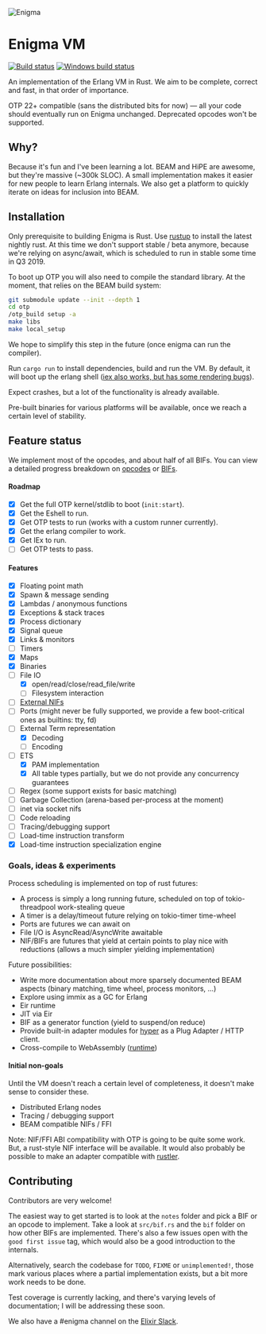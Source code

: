 ![Enigma](/enigma.png)

Enigma VM
=========

[![Build status](https://api.travis-ci.org/archseer/enigma.svg?branch=master)](https://travis-ci.org/archseer/enigma)
[![Windows build status](https://ci.appveyor.com/api/projects/status/github/archseer/enigma?svg=true)](https://ci.appveyor.com/project/archseer/enigma)

An implementation of the Erlang VM in Rust. We aim to be complete, correct and
fast, in that order of importance.

OTP 22+ compatible (sans the distributed bits for now) &mdash; all your code
should eventually run on Enigma unchanged. Deprecated opcodes won't be
supported.

## Why?

Because it's fun and I've been learning a lot. BEAM and HiPE are awesome, but
they're massive (~300k SLOC). A small implementation makes it easier for new
people to learn Erlang internals. We also get a platform to quickly iterate on
ideas for inclusion into BEAM.

## Installation

Only prerequisite to building Enigma is Rust. Use [rustup](https://rustup.rs/)
to install the latest nightly rust. At this time we don't support stable / beta
anymore, because we're relying on async/await, which is scheduled to run in
stable some time in Q3 2019.

To boot up OTP you will also need to compile the standard library. At the
moment, that relies on the BEAM build system:

```bash
git submodule update --init --depth 1
cd otp
/otp_build setup -a
make libs
make local_setup
```

We hope to simplify this step in the future (once enigma can run the compiler).

Run `cargo run` to install dependencies, build and run the VM. By default, it
will boot up the erlang shell ([iex also works, but has some rendering bugs](https://asciinema.org/a/zIjbf5AJx9YxEycyl9ij5ISVM)).

Expect crashes, but a lot of the functionality is already available.

Pre-built binaries for various platforms will be available, once we reach a certain level of stability.

## Feature status

We implement most of the opcodes, and about half of all BIFs. You can view
a detailed progress breakdown on [opcodes](/notes/opcodes.org) or [BIFs](/notes/bifs.org).

#### Roadmap

- [x] Get the full OTP kernel/stdlib to boot (`init:start`).
- [x] Get the Eshell to run.
- [x] Get OTP tests to run (works with a custom runner currently).
- [x] Get the erlang compiler to work.
- [x] Get IEx to run.
- [ ] Get OTP tests to pass.

#### Features

- [x] Floating point math
- [x] Spawn & message sending
- [x] Lambdas / anonymous functions
- [x] Exceptions & stack traces
- [x] Process dictionary
- [x] Signal queue
- [x] Links & monitors
- [ ] Timers
- [x] Maps
- [x] Binaries
- [ ] File IO
    - [x] open/read/close/read_file/write
    - [ ] Filesystem interaction
- [ ] [External NIFs](http://erlang.org/doc/man/erl_nif.html)
- [ ] Ports (might never be fully supported, we provide a few boot-critical ones as builtins: tty, fd)
- [ ] External Term representation
  - [x] Decoding
  - [ ] Encoding
- [ ] ETS
  - [x] PAM implementation
  - [x] All table types partially, but we do not provide any concurrency guarantees
- [ ] Regex (some support exists for basic matching)
- [ ] Garbage Collection (arena-based per-process at the moment)
- [ ] inet via socket nifs
- [ ] Code reloading
- [ ] Tracing/debugging support
- [ ] Load-time instruction transform
- [x] Load-time instruction specialization engine

### Goals, ideas & experiments

Process scheduling is implemented on top of rust futures:
- A process is simply a long running future, scheduled on top of
    tokio-threadpool work-stealing queue
- A timer is a delay/timeout future relying on tokio-timer time-wheel
- Ports are futures we can await on
- File I/O is AsyncRead/AsyncWrite awaitable
- NIF/BIFs are futures that yield at certain points to play nice with reductions
    (allows a much simpler yielding implementation)

Future possibilities:
- Write more documentation about more sparsely documented BEAM aspects (binary matching, time wheel, process monitors, ...)
- Explore using immix as a GC for Erlang
- Eir runtime
- JIT via Eir
- BIF as a generator function (yield to suspend/on reduce)
- Provide built-in adapter modules for [hyper](https://github.com/hyperium/hyper) as a Plug Adapter / HTTP client.
- Cross-compile to WebAssembly ([runtime](https://github.com/rustasync/runtime/))

#### Initial non-goals

Until the VM doesn't reach a certain level of completeness, it doesn't make sense to consider these.

- Distributed Erlang nodes
- Tracing / debugging support
- BEAM compatible NIFs / FFI

Note: NIF/FFI ABI compatibility with OTP is going to be quite some work. But,
a rust-style NIF interface will be available. It would also probably be possible
to make an adapter compatible with [rustler](https://github.com/rusterlium/rustler).

## Contributing

Contributors are very welcome!

The easiest way to get started is to look at the `notes` folder and pick a BIF
or an opcode to implement. Take a look at `src/bif.rs` and the `bif` folder on
how other BIFs are implemented. There's also a few issues open with the `good
first issue` tag, which would also be a good introduction to the internals.

Alternatively, search the codebase for `TODO`, `FIXME` or `unimplemented!`,
those mark various places where a partial implementation exists, but a bit more
work needs to be done.

Test coverage is currently lacking, and there's varying levels of documentation; I will be addressing these soon.

We also have a #enigma channel on the [Elixir Slack](https://elixir-slackin.herokuapp.com/).
